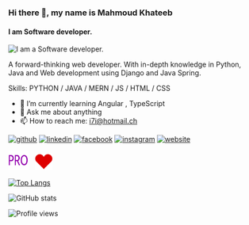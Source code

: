 ### Hi there 👋, my name is Mahmoud Khateeb
#### I am Software developer.
![I am a Software developer.](https://scontent.fjrs4-1.fna.fbcdn.net/v/t1.18169-9/10858593_991846934176401_3139332463167617195_n.jpg?_nc_cat=110&ccb=1-3&_nc_sid=e3f864&_nc_ohc=VItzE90XO2IAX-Q6-hu&_nc_oc=AQlU_Xg_ZFiwIAH4fje1M_xxaDwemtXewxEDQHCo4BINymyuW9-7WiIjYlqTWQFOMoI&_nc_ht=scontent.fjrs4-1.fna&oh=a85a7be0273317f6d5ddeb75ff90a07a&oe=609DBC0C)

A forward-thinking web developer. With in-depth
knowledge in Python, Java and Web development using
Django and Java Spring.

Skills: PYTHON / JAVA / MERN / JS / HTML / CSS

- 🌱 I’m currently learning Angular , TypeScript 
- 💬 Ask me about anything  
- 📫 How to reach me: i7i@hotmail.ch 


[<img src='https://cdn.jsdelivr.net/npm/simple-icons@3.0.1/icons/github.svg' alt='github' height='40'>](https://github.com/xkhateebx)  [<img src='https://cdn.jsdelivr.net/npm/simple-icons@3.0.1/icons/linkedin.svg' alt='linkedin' height='40'>](https://www.linkedin.com/in/mahmoud-khateeb/)  [<img src='https://cdn.jsdelivr.net/npm/simple-icons@3.0.1/icons/facebook.svg' alt='facebook' height='40'>](https://www.facebook.com/Mahmoud.khateeb14)  [<img src='https://cdn.jsdelivr.net/npm/simple-icons@3.0.1/icons/instagram.svg' alt='instagram' height='40'>](https://www.instagram.com/xkhateebx/)  [<img src='https://cdn.jsdelivr.net/npm/simple-icons@3.0.1/icons/icloud.svg' alt='website' height='40'>](www.xkhateebx.com)  

<a href='https://github.com/pricing'><img src='https://raw.githubusercontent.com/acervenky/animated-github-badges/master/assets/pro.gif' width='40' height='40'></a> <a href='https://docs.github.com/en/github/supporting-the-open-source-community-with-github-sponsors'><img src='https://raw.githubusercontent.com/acervenky/animated-github-badges/master/assets/sponsorbadge.gif' width='35' height='35'></a> 

[![Top Langs](https://github-readme-stats.vercel.app/api/top-langs/?username=xkhateebx)](https://github.com/anuraghazra/github-readme-stats)

![GitHub stats](https://github-readme-stats.vercel.app/api?username=xkhateebx&show_icons=true)  

![Profile views](https://gpvc.arturio.dev/xkhateebx)  
